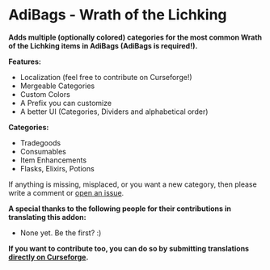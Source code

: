 # AdiBags - Wrath of the Lichking

**Adds multiple (optionally colored) categories for the most common Wrath of the Lichking items in AdiBags (AdiBags is required!).**

**Features:**

- Localization (feel free to contribute on Curseforge!)
- Mergeable Categories
- Custom Colors
- A Prefix you can customize
- A better UI (Categories, Dividers and alphabetical order)

**Categories:**

- Tradegoods
- Consumables
- Item Enhancements
- Flasks, Elixirs, Potions

If anything is missing, misplaced, or you want a new category, then please write a comment or [open an issue](https://github.com/Zottelchens-WoW-Addons/AdiBags-WrathOfTheLichking/issues).

**A special thanks to the following people for their contributions in translating this addon:**

- None yet. Be the first? :)

**If you want to contribute too, you can do so by submitting translations [directly on Curseforge](#TODO_UPDATE_THIS_LINK).**
